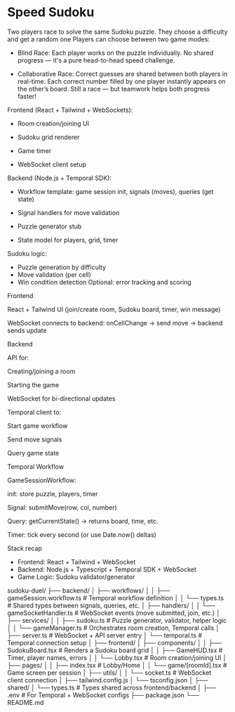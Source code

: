 # Speed Sudoku

Two players race to solve the same Sudoku puzzle. They choose a difficulty and get a random one
Players can choose between two game modes:

- Blind Race: Each player works on the puzzle individually. No shared progress — it's a pure head-to-head speed challenge.

- Collaborative Race: Correct guesses are shared between both players in real-time. Each correct number filled by one player instantly appears on the other’s board. Still a race — but teamwork helps both progress faster!



Frontend (React + Tailwind + WebSockets):

- Room creation/joining UI

- Sudoku grid renderer

- Game timer

- WebSocket client setup

Backend (Node.js + Temporal SDK):

- Workflow template: game session init, signals (moves), queries (get state)

- Signal handlers for move validation

- Puzzle generator stub

- State model for players, grid, timer



Sudoku logic:
- Puzzle generation by difficulty
- Move validation (per cell)
- Win condition detection
Optional: error tracking and scoring


Frontend

React + Tailwind UI (join/create room, Sudoku board, timer, win message)

WebSocket connects to backend:
onCellChange → send move → backend sends update

Backend

API for:

Creating/joining a room

Starting the game

WebSocket for bi-directional updates

Temporal client to:

Start game workflow

Send move signals

Query game state

Temporal Workflow

GameSessionWorkflow:

init: store puzzle, players, timer

Signal: submitMove(row, col, number)

Query: getCurrentState() → returns board, time, etc.

Timer: tick every second (or use Date.now() deltas)


Stack recap
- Frontend: React + Tailwind + WebSocket
- Backend: Node.js + Typescript + Temporal SDK + WebSocket
- Game Logic: Sudoku validator/generator


sudoku-duel/
├── backend/
│   ├── workflows/
│   │   ├── gameSession.workflow.ts     # Temporal workflow definition
│   │   └── types.ts                    # Shared types between signals, queries, etc.
│   ├── handlers/
│   │   └── gameSocketHandler.ts        # WebSocket events (move submitted, join, etc.)
│   ├── services/
│   │   ├── sudoku.ts                   # Puzzle generator, validator, helper logic
│   │   └── gameManager.ts              # Orchestrates room creation, Temporal calls
│   ├── server.ts                       # WebSocket + API server entry
│   └── temporal.ts                     # Temporal connection setup
│
├── frontend/
│   ├── components/
│   │   ├── SudokuBoard.tsx            # Renders a Sudoku board grid
│   │   ├── GameHUD.tsx                # Timer, player names, errors
│   │   └── Lobby.tsx                  # Room creation/joining UI
│   ├── pages/
│   │   ├── index.tsx                  # Lobby/Home
│   │   └── game/[roomId].tsx         # Game screen per session
│   ├── utils/
│   │   └── socket.ts                  # WebSocket client connection
│   ├── tailwind.config.js
│   └── tsconfig.json
│
├── shared/
│   └── types.ts                       # Types shared across frontend/backend
│
├── .env                               # For Temporal + WebSocket configs
├── package.json
└── README.md

